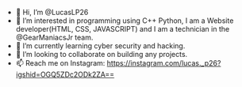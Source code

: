 - 👋 Hi, I’m @LucasLP26
- 👀 I’m interested in programming using C++ Python, I am a Website developer(HTML, CSS, JAVASCRIPT) and I am a technician in the @GearManiacsJr team.
- 🌱 I’m currently learning cyber security and hacking.
- 💞️ I’m looking to collaborate on building any projects.
- 📫 Reach me on Instagram:  https://instagram.com/lucas._p26?igshid=OGQ5ZDc2ODk2ZA==  

<!---
LucasLP26/LucasLP26 is a ✨ special ✨ repository because its `README.md` (this file) appears on your GitHub profile.
You can click the Preview link to take a look at your changes.
--->
